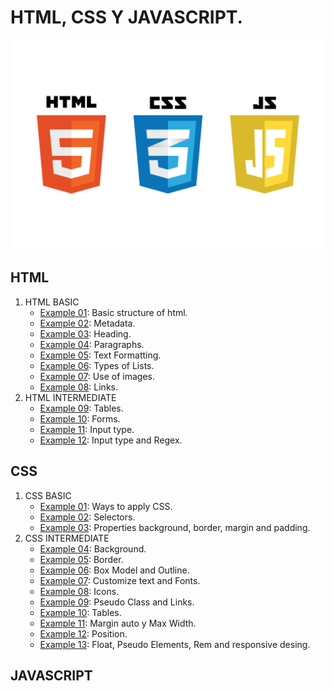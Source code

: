 # HTML, CSS Y JAVASCRIPT.

![HCJ](./Recursos/javascript-vs-html-vs-css-1024x683.jpg)

## HTML

1. HTML BASIC
   - [Example 01](HTML/Example_01.html): Basic structure of html.
   - [Example 02](HTML/Example_02.html): Metadata.
   - [Example 03](HTML/Example_03.html): Heading.
   - [Example 04](HTML/Example_04.html): Paragraphs.
   - [Example 05](HTML/Example_05.html): Text Formatting.
   - [Example 06](HTML/Example_06.html): Types of Lists.
   - [Example 07](HTML/Example_07.html): Use of images.
   - [Example 08](HTML/Example_08.html): Links.
2. HTML INTERMEDIATE
   - [Example 09](HTML/Example_09.html): Tables.
   - [Example 10](HTML/Example_10.html): Forms.
   - [Example 11](HTML/Example_11.html): Input type.
   - [Example 12](HTML/Example_12.html): Input type and Regex.

## CSS

1. CSS BASIC
   - [Example 01](CSS/Example_01): Ways to apply CSS.
   - [Example 02](CSS/Example_02): Selectors.
   - [Example 03](CSS/Example_03): Properties background, border, margin and padding.
1. CSS INTERMEDIATE
   - [Example 04](CSS/Example_04): Background.
   - [Example 05](CSS/Example_05): Border.
   - [Example 06](CSS/Example_06): Box Model and Outline.
   - [Example 07](CSS/Example_07): Customize text and Fonts.
   - [Example 08](CSS/Example_08): Icons.
   - [Example 09](CSS/Example_09): Pseudo Class and Links.
   - [Example 10](CSS/Example_10): Tables.
   - [Example 11](CSS/Example_11): Margin auto y Max Width.
   - [Example 12](CSS/Example_12): Position.
   - [Example 13](CSS/Example_13): Float, Pseudo Elements, Rem and responsive desing.

## JAVASCRIPT
